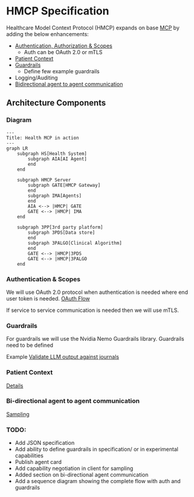 # HMCP Specification

Healthcare Model Context Protocol (HMCP) expands on base [MCP](https://modelcontextprotocol.io/specification/2025-03-26) by adding the below enhancements:
- [Authentication, Authorization & Scopes](#authentication--scopes)
    - Auth can be OAuth 2.0 or mTLS
- [Patient Context](#patient-context)
- [Guardrails](#guardrails)
    - Define few example guardrails
- Logging/Auditing
- [Bidirectional agent to agent communication](#bi-directional-agent-to-agent-communication)

## Architecture Components

### Diagram

```mermaid
---
Title: Health MCP in action
---
graph LR
    subgraph HS[Health System]
        subgraph AIA[AI Agent]
        end
    end

    subgraph HMCP Server
        subgraph GATE[HMCP Gateway]
        end
        subgraph IMA[Agents]
        end
        AIA <--> |HMCP| GATE
        GATE <--> |HMCP| IMA
    end

    subgraph 3PP[3rd party platform]
        subgraph 3PDS[Data store]
        end
        subgraph 3PALGO[Clinical Algorithm]
        end
        GATE <--> |HMCP|3PDS
        GATE <--> |HMCP|3PALGO
    end
```

### Authentication & Scopes
We will use OAuth 2.0 protocol when authentication is needed where end user token is needed. [OAuth Flow](./auth.md)

If service to service communication is needed then we will use mTLS.

### Guardrails

For guardrails we will use the Nvidia Nemo Guardrails library. Guardrails need to be defined 

Example [Validate LLM output against journals](./guardrails.md)

### Patient Context

[Details](./context.md)

### Bi-directional agent to agent communication

[Sampling](./sampling.md)

### TODO:

- Add JSON specification
- Add ability to define guardrails in specification/ or in experimental capabilities
- Publish agent card
- Add capability negotiation in client for sampling
- Added section on bi-directional agent communication
- Add a sequence diagram showing the complete flow with auth and guardrails